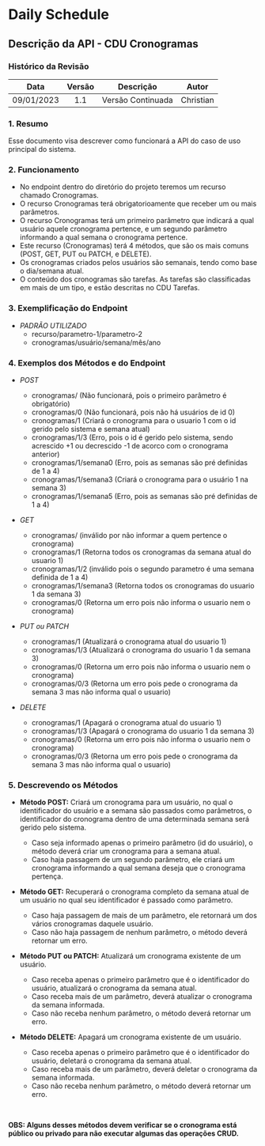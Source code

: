 # Daily Schedule 

## Descrição da API - CDU Cronogramas 

### Histórico da Revisão

| Data | Versão | Descrição | Autor |
| :-----: | :-----: | :-----: | :-----: |
| 09/01/2023 | 1.1 | Versão Continuada | Christian |

### 1. Resumo
Esse documento visa descrever como funcionará a API do caso de uso principal do sistema.
<br>

### 2. Funcionamento
  - No endpoint dentro do diretório do projeto teremos um recurso chamado Cronogramas.
  - O recurso Cronogramas terá obrigatorioamente que receber um ou mais parâmetros.
  - O recurso Cronogramas terá um primeiro parâmetro que indicará a qual usuário aquele cronograma pertence, e um segundo parâmetro informando a qual semana o cronograma pertence.
  - Este recurso (Cronogramas) terá 4 métodos, que são os mais comuns (POST, GET, PUT ou PATCH, e DELETE).
  - Os cronogramas criados pelos usuários são semanais, tendo como base o dia/semana atual. 
  - O conteúdo dos cronogramas são tarefas. As tarefas são classificadas em mais de um tipo, e estão descritas no CDU Tarefas.

### 3. Exemplificação do Endpoint
  - *PADRÃO UTILIZADO*
    - recurso/parametro-1/parametro-2
    - cronogramas/usuário/semana/mês/ano

### 4. Exemplos dos Métodos e do Endpoint
  - *POST*
    - cronogramas/ (Não funcionará, pois o primeiro parâmetro é obrigatório)
    - cronogramas/0 (Não funcionará, pois não há usuários de id 0)
    - cronogramas/1 (Criará o cronograma para o usuario 1 com o id gerido pelo sistema e semana atual)
    - cronogramas/1/3 (Erro, pois o id é gerido pelo sistema, sendo acrescido +1 ou decrescido -1 de acorco com o cronograma anterior)
    - cronogramas/1/semana0 (Erro, pois as semanas são pré definidas de 1 a 4)
    - cronogramas/1/semana3 (Criará o cronograma para o usuário 1 na semana 3)
    - cronogramas/1/semana5 (Erro, pois as semanas são pré definidas de 1 a 4)

  - *GET*
     - cronogramas/ (inválido por não informar a quem pertence o cronograma)
     - cronogramas/1 (Retorna todos os cronogramas da semana atual do usuario 1)
     - cronogramas/1/2 (inválido pois o segundo parametro é uma semana definida de 1 a 4)
     - cronogramas/1/semana3 (Retorna todos os cronogramas do usuario 1 da semana 3)
     - cronogramas/0 (Retorna um erro pois não informa o usuario nem o cronograma)
     
  - *PUT ou PATCH*
     - cronogramas/1 (Atualizará o cronograma atual do usuario 1)
     - cronogramas/1/3 (Atualizará o cronograma do usuario 1 da semana 3)
     - cronogramas/0 (Retorna um erro pois não informa o usuario nem o cronograma)
     - cronogramas/0/3 (Retorna um erro pois pede o cronograma da semana 3 mas não informa qual o usuario)
        
  - *DELETE*
     - cronogramas/1 (Apagará o cronograma atual do usuario 1)
     - cronogramas/1/3 (Apagará o cronograma do usuario 1 da semana 3)
     - cronogramas/0 (Retorna um erro pois não informa o usuario nem o cronograma)
     - cronogramas/0/3 (Retorna um erro pois pede o cronograma da semana 3 mas não informa qual o usuario)

### 5. Descrevendo os Métodos
  - **Método POST:** Criará um cronograma para um usuário, no qual o identificador do usuário e a semana são passados como parâmetros, o identificador do cronograma dentro de uma determinada semana será gerido pelo sistema.
      - Caso seja informado apenas o primeiro parâmetro (id do usuário), o método deverá criar um cronograma para a semana atual.
      - Caso haja passagem de um segundo parâmetro, ele criará um cronograma informando a qual semana deseja que o cronograma pertença.
      
  - **Método GET:** Recuperará o cronograma completo da semana atual de um usuário no qual seu identificador é passado como parâmetro.
      - Caso haja passagem de mais de um parâmetro, ele retornará um dos vários cronogramas daquele usuário.
      - Caso não haja passagem de nenhum parâmetro, o método deverá retornar um erro.
         
  - **Método PUT ou PATCH:** Atualizará um cronograma existente de um usuário.
      - Caso receba apenas o primeiro parâmetro que é o identificador do usuário, atualizará o cronograma da semana atual.
      - Caso receba mais de um parâmetro, deverá atualizar o cronograma da semana informada.
      - Caso não receba nenhum parâmetro, o método deverá retornar um erro.
         
  - **Método DELETE:** Apagará um cronograma existente de um usuário.
      - Caso receba apenas o primeiro parâmetro que é o identificador do usuário, deletará o cronograma da semana atual.
      - Caso receba mais de um parâmetro, deverá deletar o cronograma da semana informada.
      - Caso não receba nenhum parâmetro, o método deverá retornar um erro.
<br>

**OBS: Alguns desses métodos devem verificar se o cronograma está público ou privado para não executar algumas das operações CRUD.**
<br><br>

<!--
Observações:
Criar issues para fazer alterações que melhorem esse documento.
O parâmetro "identificador" citado no tópico 3 servirá para identificar o usuário do cronograma, em alguns métodos os parâmetros podem ser opcionais.

Sugestões:
Tópico 2 / Item 5 - Alterar o trecho "e serão descritas em um outro CDU" para o link referenciando o CDU "Tarefas" que ainda não foi criado.
Tópico 3 / Item 1 / Sub-item 1 - Especificar o erro gerado que ainda não foi discutido/pensado.
Tópico 3 / Item 1 / Sub-item 3 - Especificar o erro gerado que ainda não foi discutido/pensado.
Tópico 3 / Item 2 / Sub-item 2 - Especificar o erro gerado que ainda não foi discutido/pensado.
Tópico 3 / Item 3 / Sub-item 3 - Especificar o erro gerado que ainda não foi discutido/pensado.
Tópico 3 / Item 4 / Sub-item 3 - Especificar o erro gerado que ainda não foi discutido/pensado.
-->
